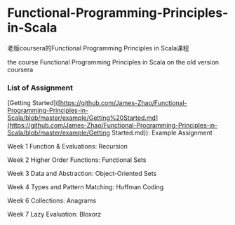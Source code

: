 # Functional-Programming-Principles-in-Scala
老版coursera的Functional Programming Principles in Scala课程

the course Functional Programming Principles in Scala on the old version coursera

### List of Assignment

[Getting Started]([https://github.com/James-Zhao/Functional-Programming-Principles-in-Scala/blob/master/example/Getting%20Started.md](https://github.com/James-Zhao/Functional-Programming-Principles-in-Scala/blob/master/example/Getting Started.md)): Example Assignment

Week 1 Function & Evaluations: Recursion

Week 2 Higher Order Functions: Functional Sets

Week 3 Data and Abstraction: Object-Oriented Sets

Week 4 Types and Pattern Matching: Huffman Coding

Week 6 Collections: Anagrams

Week 7 Lazy Evaluation: Bloxorz